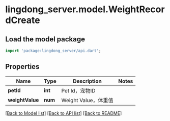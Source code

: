 # lingdong_server.model.WeightRecordCreate

## Load the model package
```dart
import 'package:lingdong_server/api.dart';
```

## Properties
Name | Type | Description | Notes
------------ | ------------- | ------------- | -------------
**petId** | **int** | Pet Id，宠物ID | 
**weightValue** | **num** | Weight Value，体重值 | 

[[Back to Model list]](../README.md#documentation-for-models) [[Back to API list]](../README.md#documentation-for-api-endpoints) [[Back to README]](../README.md)


